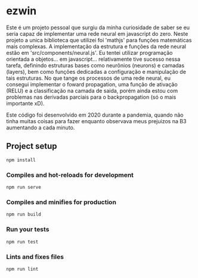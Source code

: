 # ezwin

Este é um projeto pessoal que surgiu da minha curiosidade de saber se eu seria capaz de implementar uma rede neural em javascript do zero. Neste projeto a unica biblioteca que utilizei foi 'mathjs' para funções matemáticas mais complexas. A implementação da estrutura e funções da rede neural estão em 'src/components/neural.js'. Eu tentei utilizar programação orientada a objetos... em javascript... relativamente tive sucesso nessa tarefa, definindo estruturas bases como neurônios (neurons) e camadas (layers), bem como funções dedicadas a configuração e manipulação de tais estruturas. No que tange os processos de uma rede neural, eu consegui implementar o foward propagation, uma função de ativação (RELU) e a classificação na camada de saida, porém ainda estou com problemas nas derivadas parciais para o backpropagation (só o mais importante xD).

Este código foi desenvolvido em 2020 durante a pandemia, quando não tinha muitas coisas para fazer enquanto observava meus prejuizos na B3 aumentando a cada minuto.


## Project setup
```
npm install
```

### Compiles and hot-reloads for development
```
npm run serve
```

### Compiles and minifies for production
```
npm run build
```

### Run your tests
```
npm run test
```

### Lints and fixes files
```
npm run lint
```

